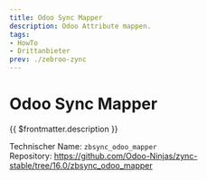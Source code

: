 ```yaml
---
title: Odoo Sync Mapper
description: Odoo Attribute mappen.
tags:
- HowTo
- Drittanbieter
prev: ./zebroo-zync
---
```

# Odoo Sync Mapper

{{ $frontmatter.description }}

Technischer Name: `zbsync_odoo_mapper`\
Repository: <https://github.com/Odoo-Ninjas/zync-stable/tree/16.0/zbsync_odoo_mapper>
